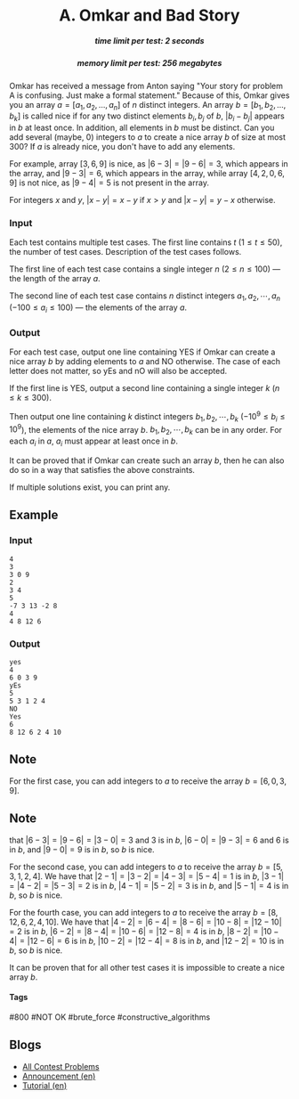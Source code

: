 <h1 style='text-align: center;'> A. Omkar and Bad Story</h1>

<h5 style='text-align: center;'>time limit per test: 2 seconds</h5>
<h5 style='text-align: center;'>memory limit per test: 256 megabytes</h5>

Omkar has received a message from Anton saying "Your story for problem A is confusing. Just make a formal statement." Because of this, Omkar gives you an array $a = [a_1, a_2, \ldots, a_n]$ of $n$ distinct integers. An array $b = [b_1, b_2, \ldots, b_k]$ is called nice if for any two distinct elements $b_i, b_j$ of $b$, $|b_i-b_j|$ appears in $b$ at least once. In addition, all elements in $b$ must be distinct. Can you add several (maybe, $0$) integers to $a$ to create a nice array $b$ of size at most $300$? If $a$ is already nice, you don't have to add any elements.

For example, array $[3, 6, 9]$ is nice, as $|6-3|=|9-6| = 3$, which appears in the array, and $|9-3| = 6$, which appears in the array, while array $[4, 2, 0, 6, 9]$ is not nice, as $|9-4| = 5$ is not present in the array.

For integers $x$ and $y$, $|x-y| = x-y$ if $x > y$ and $|x-y| = y-x$ otherwise.

### Input

Each test contains multiple test cases. The first line contains $t$ ($1 \leq t \leq 50$), the number of test cases. Description of the test cases follows.

The first line of each test case contains a single integer $n$ ($2 \leq n \leq 100$) — the length of the array $a$.

The second line of each test case contains $n$ distinct integers $a_1, a_2, \cdots, a_n$ ($-100 \leq a_i \leq 100$) — the elements of the array $a$.

### Output

For each test case, output one line containing YES if Omkar can create a nice array $b$ by adding elements to $a$ and NO otherwise. The case of each letter does not matter, so yEs and nO will also be accepted.

If the first line is YES, output a second line containing a single integer $k$ ($n \leq k \leq 300$). 

Then output one line containing $k$ distinct integers $b_1, b_2, \cdots, b_k$ ($-10^9 \leq b_i \leq 10^9$), the elements of the nice array $b$. $b_1, b_2, \cdots, b_k$ can be in any order. For each $a_i$ in $a$, $a_i$ must appear at least once in $b$.

It can be proved that if Omkar can create such an array $b$, then he can also do so in a way that satisfies the above constraints.

If multiple solutions exist, you can print any. 

## Example

### Input


```text
4
3
3 0 9
2
3 4
5
-7 3 13 -2 8
4
4 8 12 6
```
### Output


```text
yes
4
6 0 3 9
yEs
5
5 3 1 2 4
NO
Yes
6
8 12 6 2 4 10
```
## Note

For the first case, you can add integers to $a$ to receive the array $b = [6, 0, 3, 9]$. 
## Note

 that $|6-3| = |9-6| = |3-0| = 3$ and $3$ is in $b$, $|6-0| = |9-3| = 6$ and $6$ is in $b$, and $|9-0| = 9$ is in $b$, so $b$ is nice.

For the second case, you can add integers to $a$ to receive the array $b = [5, 3, 1, 2, 4]$. We have that $|2-1| = |3-2| = |4-3| = |5-4| = 1$ is in $b$, $|3-1| = |4-2| = |5-3| = 2$ is in $b$, $|4-1| = |5-2| = 3$ is in $b$, and $|5-1| = 4$ is in $b$, so $b$ is nice.

For the fourth case, you can add integers to $a$ to receive the array $b = [8, 12, 6, 2, 4, 10]$. We have that $|4-2| = |6-4| = |8-6| = |10-8| = |12-10| = 2$ is in $b$, $|6-2| = |8-4| = |10-6| = |12-8| = 4$ is in $b$, $|8-2| = |10-4| = |12-6| = 6$ is in $b$, $|10-2| = |12-4| = 8$ is in $b$, and $|12-2| = 10$ is in $b$, so $b$ is nice.

It can be proven that for all other test cases it is impossible to create a nice array $b$.



#### Tags 

#800 #NOT OK #brute_force #constructive_algorithms 

## Blogs
- [All Contest Problems](../Codeforces_Round_724_(Div._2).md)
- [Announcement (en)](../blogs/Announcement_(en).md)
- [Tutorial (en)](../blogs/Tutorial_(en).md)
